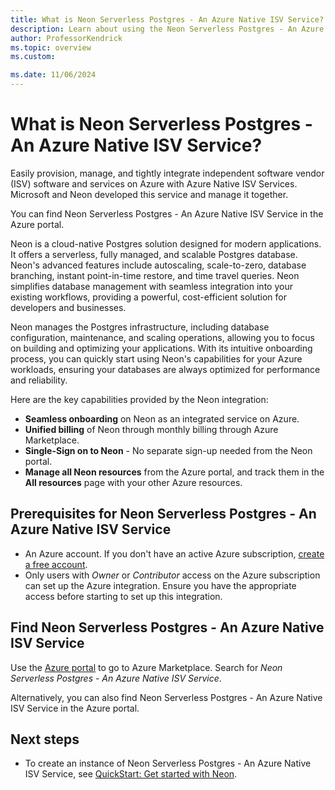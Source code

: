 ```yaml
---
title: What is Neon Serverless Postgres - An Azure Native ISV Service?
description: Learn about using the Neon Serverless Postgres - An Azure Native ISV Service in the Azure Marketplace.
author: ProfessorKendrick
ms.topic: overview
ms.custom:

ms.date: 11/06/2024
---
```


# What is Neon Serverless Postgres - An Azure Native ISV Service?

Easily provision, manage, and tightly integrate independent software vendor (ISV) software and services on Azure with Azure Native ISV Services. 
Microsoft and Neon developed this service and manage it together.

You can find Neon Serverless Postgres - An Azure Native ISV Service  in the Azure portal.

Neon is a cloud-native Postgres solution designed for modern applications. It offers a serverless, fully managed, and scalable Postgres database. 
Neon's advanced features include autoscaling, scale-to-zero, database branching, instant point-in-time restore, and time travel queries. 
Neon simplifies database management with seamless integration into your existing workflows, providing a powerful, cost-efficient solution for developers and businesses.  

Neon manages the Postgres infrastructure, including database configuration, maintenance, and scaling operations, allowing you to focus on building and optimizing your applications. 
With its intuitive onboarding process, you can quickly start using Neon's capabilities for your Azure workloads, ensuring your databases are always optimized for performance and reliability.  

Here are the key capabilities provided by the Neon integration:

- **Seamless onboarding** on Neon as an integrated service on Azure.
- **Unified billing** of Neon through monthly billing through Azure Marketplace.
- **Single-Sign on to Neon** - No separate sign-up needed from the Neon portal.
- **Manage all Neon resources** from the Azure portal, and track them in the **All resources** page with your other Azure resources.

## Prerequisites for Neon Serverless Postgres - An Azure Native ISV Service

- An Azure account. If you don't have an active Azure subscription, [create a free account](https://azure.microsoft.com/free/).
- Only users with  _Owner_ or _Contributor_ access on the Azure subscription can set up the Azure integration. Ensure you have the appropriate access before starting to set up this integration.

## Find Neon Serverless Postgres - An Azure Native ISV Service

Use the [Azure portal](https://portal.azure.com) to go to Azure Marketplace. Search for _Neon Serverless Postgres - An Azure Native ISV Service_.

Alternatively, you can also find Neon Serverless Postgres - An Azure Native ISV Service in the Azure portal.

## Next steps

- To create an instance of Neon Serverless Postgres - An Azure Native ISV Service, see [QuickStart: Get started with Neon](create.md).
<!--TO DO:  Add links
- Get started with Neon Serverless Postgres - An Azure Native ISV Service on
    > [!div class="nextstepaction"]
    > Azure portal

    > [!div class="nextstepaction"]
    > Azure Marketplace
--> 